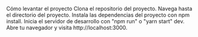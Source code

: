 Cómo levantar el proyecto
Clona el repositorio del proyecto.
Navega hasta el directorio del proyecto.
Instala las dependencias del proyecto con npm install.
Inicia el servidor de desarrollo con "npm run" o "yarn start" dev.
Abre tu navegador y visita http://localhost:3000.